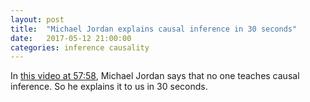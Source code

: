 ```yaml
---
layout: post
title:  "Michael Jordan explains causal inference in 30 seconds"
date:   2017-05-12 21:00:00
categories: inference causality
---
```


In [this video at 57:58](https://youtu.be/uyZOcUDhIbY?t=57m58s), Michael Jordan says that no one teaches
causal inference. So he explains it to us in 30 seconds.
